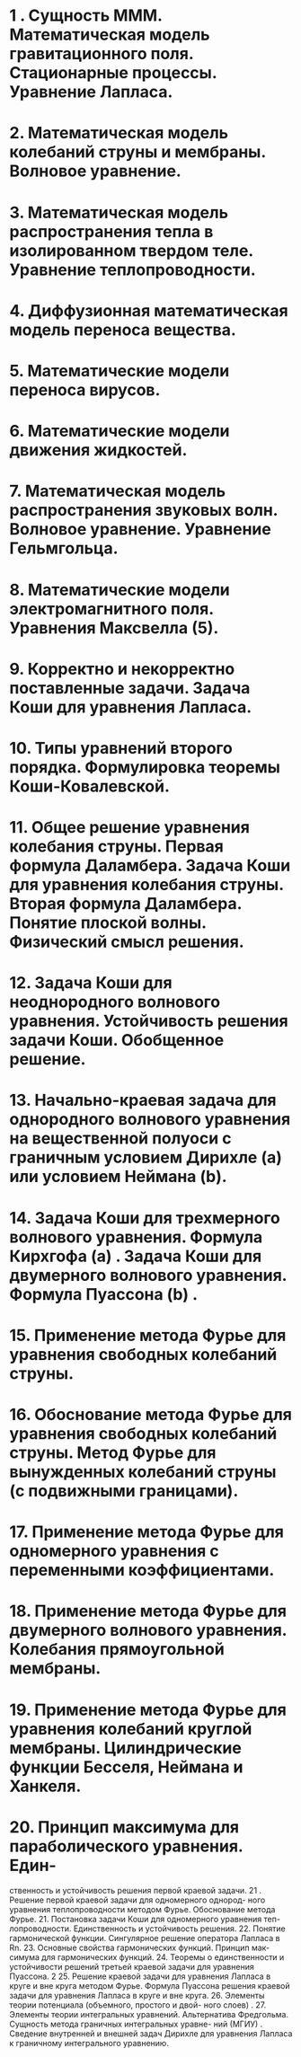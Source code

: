 # 1 . Сущность МММ. Математическая модель гравитационного поля. Стационарные процессы. Уравнение Лапласа.
# 2. Математическая модель колебаний струны и мембраны. Волновое уравнение.
# 3. Математическая модель распространения тепла в изолированном твердом теле. Уравнение теплопроводности.
# 4. Диффузионная математическая модель переноса вещества.
# 5. Математические модели переноса вирусов.
# 6. Математические модели движения жидкостей.
# 7. Математическая модель распространения звуковых волн. Волновое уравнение. Уравнение Гельмгольца.
# 8. Математические модели электромагнитного поля. Уравнения Максвелла (5).
# 9. Корректно и некорректно поставленные задачи. Задача Коши для уравнения Лапласа.
# 10. Типы уравнений второго порядка. Формулировка теоремы Коши-Ковалевской.
# 11. Общее решение уравнения колебания струны. Первая формула Даламбера. Задача Коши для уравнения колебания струны. Вторая формула Даламбера. Понятие плоской волны. Физический смысл решения.
# 12. Задача Коши для неоднородного волнового уравнения. Устойчивость решения задачи Коши. Обобщенное решение.
# 13. Начально-краевая задача для однородного волнового уравнения на вещественной полуоси с граничным условием Дирихле (a) или условием Неймана (b).
# 14. Задача Коши для трехмерного волнового уравнения. Формула Кирхгофа (a) . Задача Коши для двумерного волнового уравнения. Формула Пуассона (b) .
# 15. Применение метода Фурье для уравнения свободных колебаний струны.
# 16. Обоснование метода Фурье для уравнения свободных колебаний струны. Метод Фурье для вынужденных колебаний струны (с подвижными границами).
# 17. Применение метода Фурье для одномерного уравнения с переменными коэффициентами.
# 18. Применение метода Фурье для двумерного волнового уравнения. Колебания прямоугольной мембраны.
# 19. Применение метода Фурье для уравнения колебаний круглой мембраны. Цилиндрические функции Бесселя, Неймана и Ханкеля.
# 20. Принцип максимума для параболического уравнения. Един-
ственность и устойчивость решения первой краевой задачи.
21 . Решение первой краевой задачи для одномерного однород-
ного уравнения теплопроводности методом Фурье. Обоснование
метода Фурье.
21. Постановка задачи Коши для одномерного уравнения теп-
лопроводности. Единственность и устойчивость решения.
22. Понятие гармонической функции. Сингулярное решение
оператора Лапласа в Rn.
23. Основные свойства гармонических функций. Принцип мак-
симума для гармонических функций.
24. Теоремы о единственности и устойчивости решений третьей
краевой задачи для уравнения Пуассона.
2
25. Решение краевой задачи для уравнения Лапласа в круге и
вне круга методом Фурье. Формула Пуассона решения краевой
задачи для уравнения Лапласа в круге и вне круга.
26. Элементы теории потенциала (объемного, простого и двой-
ного слоев) .
27. Элементы теории интегральных уравнений. Альтернатива
Фредгольма. Сущность метода граничных интегральных уравне-
ний (МГИУ) . Сведение внутренней и внешней задач Дирихле для
уравнения Лапласа к граничному интегрального уравнению.

